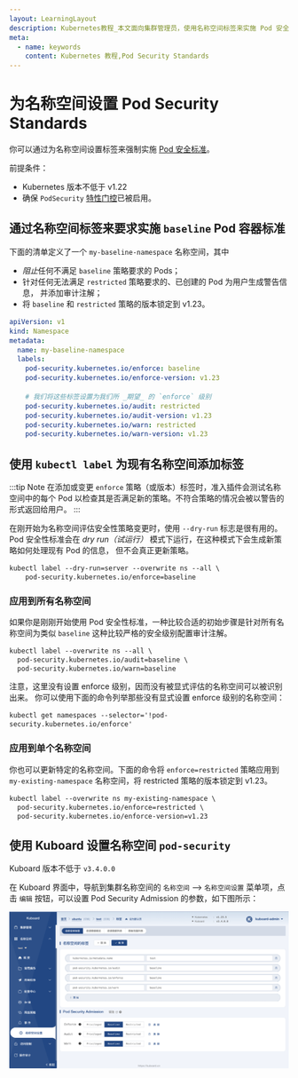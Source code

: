 ```yaml
---
layout: LearningLayout
description: Kubernetes教程_本文面向集群管理员，使用名称空间标签来实施 Pod 安全性标准
meta:
  - name: keywords
    content: Kubernetes 教程,Pod Security Standards
---
```


# 为名称空间设置 Pod Security Standards

你可以通过为名称空间设置标签来强制实施 [Pod 安全标准](./pss)。

前提条件：
- Kubernetes 版本不低于 v1.22
- 确保 `PodSecurity` [特性门控](/zh/docs/reference/command-line-tools-reference/feature-gates/#feature-gates-for-alpha-or-beta-features)已被启用。

## 通过名称空间标签来要求实施 `baseline` Pod 容器标准

下面的清单定义了一个 `my-baseline-namespace` 名称空间，其中

- *阻止*任何不满足 `baseline` 策略要求的 Pods；
- 针对任何无法满足 `restricted` 策略要求的、已创建的 Pod 为用户生成警告信息，
  并添加审计注解；
- 将 `baseline` 和 `restricted` 策略的版本锁定到 v1.23。

```yaml
apiVersion: v1
kind: Namespace
metadata:
  name: my-baseline-namespace
  labels:
    pod-security.kubernetes.io/enforce: baseline
    pod-security.kubernetes.io/enforce-version: v1.23

    # 我们将这些标签设置为我们所 _期望_ 的 `enforce` 级别
    pod-security.kubernetes.io/audit: restricted
    pod-security.kubernetes.io/audit-version: v1.23
    pod-security.kubernetes.io/warn: restricted
    pod-security.kubernetes.io/warn-version: v1.23
```

## 使用 `kubectl label` 为现有名称空间添加标签

:::tip Note
在添加或变更 `enforce` 策略（或版本）标签时，准入插件会测试名称空间中的每个
Pod 以检查其是否满足新的策略。不符合策略的情况会被以警告的形式返回给用户。
:::

在刚开始为名称空间评估安全性策略变更时，使用 `--dry-run` 标志是很有用的。
Pod 安全性标准会在 _dry run（试运行）_
模式下运行，在这种模式下会生成新策略如何处理现有 Pod 的信息，
但不会真正更新策略。

```shell
kubectl label --dry-run=server --overwrite ns --all \
    pod-security.kubernetes.io/enforce=baseline
```

### 应用到所有名称空间

如果你是刚刚开始使用 Pod 安全性标准，一种比较合适的初始步骤是针对所有名称空间为类似
`baseline` 这种比较严格的安全级别配置审计注解。

```shell
kubectl label --overwrite ns --all \
  pod-security.kubernetes.io/audit=baseline \
  pod-security.kubernetes.io/warn=baseline
```

注意，这里没有设置 enforce 级别，因而没有被显式评估的名称空间可以被识别出来。
你可以使用下面的命令列举那些没有显式设置 enforce 级别的名称空间：

```shell
kubectl get namespaces --selector='!pod-security.kubernetes.io/enforce'
```

### 应用到单个名称空间

你也可以更新特定的名称空间。下面的命令将 `enforce=restricted` 策略应用到
`my-existing-namespace` 名称空间，将 restricted 策略的版本锁定到 v1.23。

```shell
kubectl label --overwrite ns my-existing-namespace \
  pod-security.kubernetes.io/enforce=restricted \
  pod-security.kubernetes.io/enforce-version=v1.23
```

## 使用 Kuboard 设置名称空间 `pod-security`

Kuboard 版本不低于 `v3.4.0.0`

在 Kuboard 界面中，导航到集群名称空间的 `名称空间` --> `名称空间设置` 菜单项，点击 `编辑` 按钮，可以设置 Pod Security Admission 的参数，如下图所示：

![Pod Security Admission - Namespace](./pss-ns-label.assets/pod-security-namespace.png)